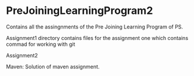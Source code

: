 # PreJoiningLearningProgram2
Contains all the assingnments of the Pre Joining Learning Program of PS.

Assignment1 directory contains files for the assignment one which contains commad for working with git

Assignment2

Maven: Solution of maven assignment.